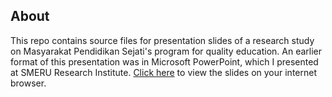 ## About
This repo contains source files for presentation slides of a research study on Masyarakat Pendidikan Sejati's program for quality education. An earlier format of this presentation was in Microsoft PowerPoint, which I presented at SMERU Research Institute. [Click here](https://shanti-agung.github.io/smeru-seminar-mps-program) to view the slides on your internet browser.
